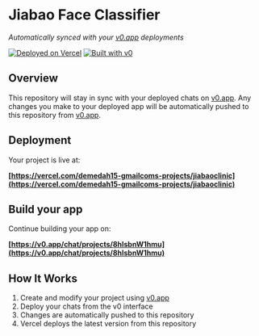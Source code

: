 # Jiabao Face Classifier

*Automatically synced with your [v0.app](https://v0.app) deployments*

[![Deployed on Vercel](https://img.shields.io/badge/Deployed%20on-Vercel-black?style=for-the-badge&logo=vercel)](https://vercel.com/demedah15-gmailcoms-projects/jiabaoclinic)
[![Built with v0](https://img.shields.io/badge/Built%20with-v0.app-black?style=for-the-badge)](https://v0.app/chat/projects/8hIsbnW1hmu)

## Overview

This repository will stay in sync with your deployed chats on [v0.app](https://v0.app).
Any changes you make to your deployed app will be automatically pushed to this repository from [v0.app](https://v0.app).

## Deployment

Your project is live at:

**[https://vercel.com/demedah15-gmailcoms-projects/jiabaoclinic](https://vercel.com/demedah15-gmailcoms-projects/jiabaoclinic)**

## Build your app

Continue building your app on:

**[https://v0.app/chat/projects/8hIsbnW1hmu](https://v0.app/chat/projects/8hIsbnW1hmu)**

## How It Works

1. Create and modify your project using [v0.app](https://v0.app)
2. Deploy your chats from the v0 interface
3. Changes are automatically pushed to this repository
4. Vercel deploys the latest version from this repository